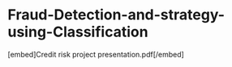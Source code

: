 # Fraud-Detection-and-strategy-using-Classification

[embed]Credit risk project presentation.pdf[/embed]
